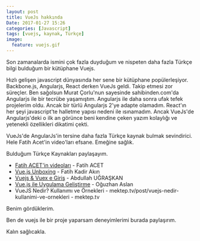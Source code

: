```yaml
---
layout: post
title: VueJs hakkında
Date: 2017-01-27 15:26
categories: [Javascript]
tags: [vuejs, kaynak, Türkçe]
image:
  feature: vuejs.gif
---
```


Son zamanalarda ismini çok fazla duyduğum ve nispeten daha fazla Türkçe bilgi bulduğum bir kütüphane Vuejs. 

Hızlı gelişen javascript dünyasında her sene bir kütüphane popülerleşiyor. Backbone.js, Angularjs, React derken VueJs geldi. Takip etmesi zor süreçler. Ben sağolsun Murat Çorlu'nun sayesinde sahibinden.com'da Angularjs ile bir tecrübe yaşamıştım. Angularjs ile daha sonra ufak tefek projelerim oldu. Ancak bir türlü Angularjs 2'ye adapte olamadım. React'ın her şeyi javascript'te halletme yapısı nedeni ile ısınamadım. Ancak VueJs'de Angularjs'deki o ilk an görünce beni kendine çeken yazım kolaylığı ve yetenekli özellikleri dikatimi çekti.

VueJs'de AngularJs'in tersine daha fazla Türkçe kaynak bulmak sevindirici. Hele Fatih Acet'in video'ları efsane. Emeğine sağlık. 

Bulduğum Türkçe Kaynakları paylaşayım.

 - [Fatih ACET'in videoları](https://www.youtube.com/playlist?list=PLa3NvhdFWNipwk1KXeUpVQnAiAfuBw4El) - Fatih ACET
 - [Vue.js Unboxing](https://www.youtube.com/watch?v=nTkE1fe2Vpk) - Fatih Kadir Akın 
 - [Vuejs & Vuex e Giriş](https://www.youtube.com/watch?v=BatKDYau-EE) - Abdullah UĞRAŞKAN
 - [Vue.js ile Uygulama Geliştirme](http://oguzhan.in/vue-js-ile-uygulama-gelistirme/) - Oğuzhan Aslan
 - VueJS Nedir? Kullanımı ve Örnekleri - mektep.tv/post/vuejs-nedir-kullanimi-ve-ornekleri - mektep.tv

Benim gördüklerim.

Ben de vuejs ile bir proje yaparsam deneyimlerimi burada paylaşırım. 

Kalın sağlıcakla.